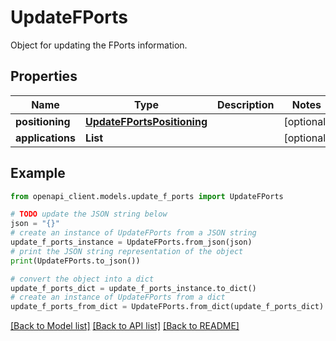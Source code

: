 # UpdateFPorts

Object for updating the FPorts information.

## Properties

Name | Type | Description | Notes
------------ | ------------- | ------------- | -------------
**positioning** | [**UpdateFPortsPositioning**](UpdateFPortsPositioning.md) |  | [optional] 
**applications** | **List** |  | [optional] 

## Example

```python
from openapi_client.models.update_f_ports import UpdateFPorts

# TODO update the JSON string below
json = "{}"
# create an instance of UpdateFPorts from a JSON string
update_f_ports_instance = UpdateFPorts.from_json(json)
# print the JSON string representation of the object
print(UpdateFPorts.to_json())

# convert the object into a dict
update_f_ports_dict = update_f_ports_instance.to_dict()
# create an instance of UpdateFPorts from a dict
update_f_ports_from_dict = UpdateFPorts.from_dict(update_f_ports_dict)
```
[[Back to Model list]](../README.md#documentation-for-models) [[Back to API list]](../README.md#documentation-for-api-endpoints) [[Back to README]](../README.md)


